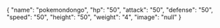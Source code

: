 {
  "name": "pokemondongo",
  "hp": "50",
  "attack": "50",
  "defense": "50",
  "speed": "50",
  "height": "50",
  "weight": "4",
  "image": "null"
}